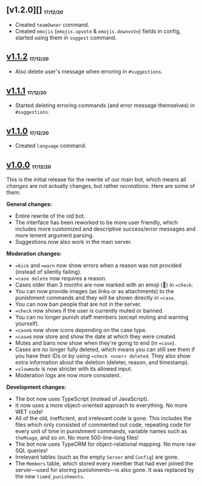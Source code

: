 ## [v1.2.0][] <sub><sup><sub>17/12/20</sub></sup></sub>

-   Created `teamOwner` command.
-   Created `emojis` (`emojis.upvote` & `emojis.downvote`) fields in config, started using them in `suggest` command.

## [v1.1.2][] <sub><sup><sub>17/12/20</sub></sup></sub>

-   Also delete user's message when erroring in `#suggestions`.

## [v1.1.1][] <sub><sup><sub>17/12/20</sub></sup></sub>

-   Started deleting erroring commands (and error message themselves) in `#suggestions`.

## [v1.1.0][] <sub><sup><sub>17/12/20</sub></sup></sub>

-   Created `language` command.

## [v1.0.0][] <sub><sup><sub>17/12/20</sub></sup></sub>

This is the initial release for the rewrite of our main bot, which means all _changes_ are not actually changes, but rather _recreations_. Here are some of them:

**General changes:**

-   Entire rewrite of the old bot.
-   The interface has been reworked to be more user friendly, which includes more customized and descriptive success/error messages and more lenient argument parsing.
-   Suggestions now also work in the main server.

**Moderation changes:**

-   `=kick` and `=warn` now show errors when a reason was not provided (instead of silently failing).
-   `=case delete` now requires a reason.
-   Cases older than 3 months are now marked with an emoji (📜) in `=check`.
-   You can now provide images (as links or as attachments) to the punishment commands and they will be shown directly in `=case`.
-   You can now ban people that are not in the server.
-   `=check` now shows if the user is currently muted or banned.
-   You can no longer punish staff members (except muting and warning yourself).
-   `=case`s now show icons depending on the case type.
-   `=case`s now store and show the date at which they were created.
-   Mutes and bans now show when they're going to end (in `=case`).
-   Cases are no longer fully deleted, which means you can still see them if you have their IDs or by using `=check <user> deleted`. They also show extra information about the deletion (deleter, reason, and timestamp).
-   `=slowmode` is now stricter with its allowed input.
-   Moderation logs are now more consistent.

**Development changes:**

-   The bot now uses TypeScript (instead of JavaScript).
-   It now uses a more object-oriented approach to everything. No more WET code!
-   All of the old, inefficient, and irrelevant code is gone. This includes the files which only consisted of commented out code, repeating code for every unit of time in punishment commands, variable names such as `theMsage`, and so on. No more 500-line-long files!
-   The bot now uses TypeORM for object-relational mapping. No more raw SQL queries!
-   Irrelevant tables (such as the empty `Server` and `Config`) are gone.
-   The `Members` table, which stored every member that had ever joined the server—used for storing punishments—is also gone. It was replaced by the new `timed_punishments`.

<!-- References -->

[v1.1.2]: https://github.com/cAttte/cop/releases/tag/v1.1.2
[v1.1.1]: https://github.com/cAttte/cop/releases/tag/v1.1.1
[v1.1.0]: https://github.com/cAttte/cop/releases/tag/v1.1.0
[v1.0.0]: https://github.com/cAttte/cop/releases/tag/v1.0.0
